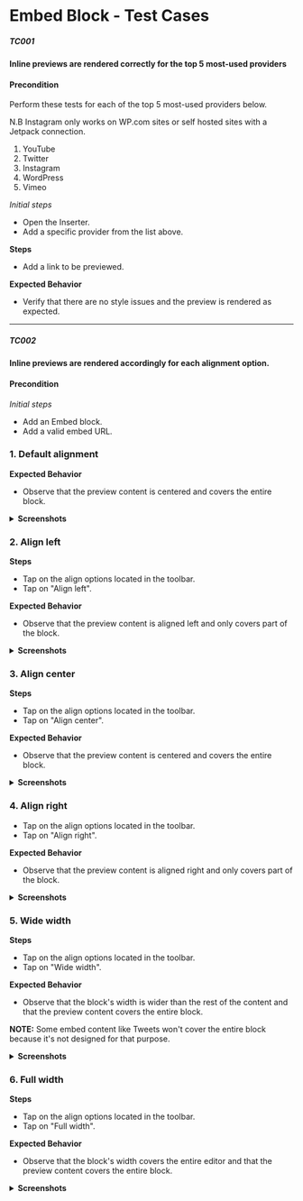 # Embed Block - Test Cases
##### TC001

**Inline previews are rendered correctly for the top 5 most-used providers**

#### **Precondition**

Perform these tests for each of the top 5 most-used providers below.

N.B Instagram only works on WP.com sites or self hosted sites with a Jetpack connection. 

 1. YouTube
 2. Twitter
 3. Instagram
 4. WordPress
 5. Vimeo

*Initial steps* 

- Open the Inserter. 
- Add a specific provider from the list above. 

**Steps**
- Add a link to be previewed. 

**Expected Behavior**
- Verify that there are no style issues and the preview is rendered as expected.

--------------------------------------------------------------------------------

##### TC002

**Inline previews are rendered accordingly for each alignment option.**

#### **Precondition**

*Initial steps* 

- Add an Embed block.
- Add a valid embed URL.

### 1. Default alignment

**Expected Behavior**
- Observe that the preview content is centered and covers the entire block.


<details><summary><strong>Screenshots</strong></summary>

#### Resize mode ON

Native editor|Web editor|Tablet preview
--|--|--
<img width="435" alt="align-empty-resize-native" src="https://user-images.githubusercontent.com/14905380/129926919-8a6a6fda-82ec-4ce6-93f8-ba2644f974ab.png">|<img width="817" alt="align-empty-resize-web" src="https://user-images.githubusercontent.com/14905380/129926934-44bd11b3-057e-49ea-b7d0-dde66947d781.png">|<img width="645" alt="align-empty-resize-preview" src="https://user-images.githubusercontent.com/14905380/129926944-b874271c-1219-4a67-aac7-522a237b1407.png">

#### Resize mode OFF

Native editor|Web editor|Tablet preview
--|--|--
<img width="438" alt="align-empty-no-resize-native" src="https://user-images.githubusercontent.com/14905380/129927067-3ef74173-b8b7-4913-b925-d981557dd124.png">|<img width="816" alt="align-empty-no-resize-web" src="https://user-images.githubusercontent.com/14905380/129927079-6e1d3d99-b827-4670-98a1-f3feced2a6ba.png">|<img width="643" alt="align-empty-no-resize-preview" src="https://user-images.githubusercontent.com/14905380/129927086-6e85f194-77c6-4b3e-97db-5903e1e7b805.png">

</details>

### 2. Align left

**Steps**
- Tap on the align options located in the toolbar.
- Tap on "Align left".

**Expected Behavior**
- Observe that the preview content is aligned left and only covers part of the block.

<details><summary><strong>Screenshots</strong></summary>

#### Resize mode ON

Native editor|Web editor|Tablet preview
--|--|--
<img width="439" alt="align-left-resize-native" src="https://user-images.githubusercontent.com/14905380/129927325-69594b69-3072-49e7-a5db-68b9648e7af3.png">|<img width="796" alt="align-left-resize-web" src="https://user-images.githubusercontent.com/14905380/129927335-94c87703-0780-43f3-bfb4-d714eee431ba.png">|<img width="630" alt="align-left-resize-preview" src="https://user-images.githubusercontent.com/14905380/129927342-3b833c40-c41e-409d-9829-c9502438b06f.png">

#### Resize mode OFF

Native editor|Web editor|Tablet preview
--|--|--
<img width="440" alt="align-left-no-resize-native" src="https://user-images.githubusercontent.com/14905380/129927356-7fc2be60-ace4-422e-a1a8-ae31dd1ebdf9.png">|<img width="819" alt="align-left-no-resize-web" src="https://user-images.githubusercontent.com/14905380/129927360-42af644c-d8ed-4ceb-a245-25c2bbeab7c5.png">|<img width="630" alt="align-left-no-resize-preview" src="https://user-images.githubusercontent.com/14905380/129927364-3d1a1d93-7f7c-4774-811c-bd6635f2ecbe.png">

</details>

### 3. Align center

**Steps**
- Tap on the align options located in the toolbar.
- Tap on "Align center".

**Expected Behavior**
- Observe that the preview content is centered and covers the entire block.

<details><summary><strong>Screenshots</strong></summary>

#### Resize mode ON

Native editor|Web editor|Tablet preview
--|--|--
<img width="439" alt="align-center-resize-native" src="https://user-images.githubusercontent.com/14905380/129927613-af8b19e0-ee8a-44e3-90d6-f30c48f56fda.png">|<img width="808" alt="align-center-resize-web" src="https://user-images.githubusercontent.com/14905380/129927622-db1a9446-ee83-49ee-89e8-0754270dc60e.png">|<img width="634" alt="align-center-resize-preview" src="https://user-images.githubusercontent.com/14905380/129927628-5f4c2f2e-82bf-473c-af82-91c8f969ab84.png">

#### Resize mode OFF

Native editor|Web editor|Tablet preview
--|--|--
<img width="439" alt="align-center-no-resize-native" src="https://user-images.githubusercontent.com/14905380/129927650-2e9c6f8d-3e47-4a46-ada0-650e0b6c8f4f.png">|<img width="809" alt="align-center-no-resize-web" src="https://user-images.githubusercontent.com/14905380/129927656-78a18b82-fb29-4181-a6cd-e223f64e23a4.png">|<img width="635" alt="align-center-no-resize-preview" src="https://user-images.githubusercontent.com/14905380/129927667-b4e3afaf-fcf4-474b-8e9a-79dff073277b.png">

</details>

### 4. Align right
- Tap on the align options located in the toolbar.
- Tap on "Align right".

**Expected Behavior**
- Observe that the preview content is aligned right and only covers part of the block.

<details><summary><strong>Screenshots</strong></summary>

#### Resize mode ON

Native editor|Web editor|Tablet preview
--|--|--
<img width="434" alt="align-right-resize-native" src="https://user-images.githubusercontent.com/14905380/129927534-a9b19102-a84c-4313-89fc-d230747a8706.png">|<img width="814" alt="align-right-resize-web" src="https://user-images.githubusercontent.com/14905380/129927545-08fa735e-1a72-4a82-bd9f-409b74b790de.png">|<img width="640" alt="align-right-resize-preview" src="https://user-images.githubusercontent.com/14905380/129927551-57ebdb73-936c-4bec-b776-36586e05951d.png">

#### Resize mode OFF

Native editor|Web editor|Tablet preview
--|--|--
<img width="442" alt="align-right-no-resize-native" src="https://user-images.githubusercontent.com/14905380/129927566-87f7e447-f4a0-4cf6-9074-0d27b7192a30.png">|<img width="818" alt="align-right-no-resize-web" src="https://user-images.githubusercontent.com/14905380/129927569-48b33d5a-a561-4d56-8045-e96f2be05d47.png">|<img width="640" alt="align-right-no-resize-preview" src="https://user-images.githubusercontent.com/14905380/129927572-0fa2bbcf-c135-4824-b36b-75c239d51688.png">

</details>

### 5. Wide width
**Steps**
- Tap on the align options located in the toolbar.
- Tap on "Wide width".

**Expected Behavior**
- Observe that the block's width is wider than the rest of the content and that the preview content covers the entire block.

**NOTE:** Some embed content like Tweets won't cover the entire block because it's not designed for that purpose.

<details><summary><strong>Screenshots</strong></summary>

#### Resize mode ON

Native editor|Web editor|Tablet preview
--|--|--
<img width="742" alt="wide-width-resize-native" src="https://user-images.githubusercontent.com/14905380/129927759-4442384b-aa67-4e1b-8c3c-e6e2075883ac.png">|<img width="1067" alt="wide-width-resize-web" src="https://user-images.githubusercontent.com/14905380/129927764-581596b0-6320-4967-a4f7-977e58ffb5a1.png">|<img width="904" alt="wide-width-resize-preview" src="https://user-images.githubusercontent.com/14905380/129927767-1d91e2d3-77c9-42af-93d6-3c859f8e99df.png">

#### Resize mode OFF

Native editor|Web editor|Tablet preview
--|--|--
<img width="745" alt="wide-width-no-resize-native" src="https://user-images.githubusercontent.com/14905380/129927789-b3bf02c3-c373-4883-a7f6-be832d5e6968.png">|<img width="1060" alt="wide-width-no-resize-web" src="https://user-images.githubusercontent.com/14905380/129927810-8a92ba7b-2e31-461f-b9fa-b1e3c878b292.png">|<img width="709" alt="wide-width-no-resize-preview" src="https://user-images.githubusercontent.com/14905380/129927817-a7035b18-e6f5-48db-be78-30536c79b4c6.png">

</details>

### 6. Full width
**Steps**
- Tap on the align options located in the toolbar.
- Tap on "Full width".

**Expected Behavior**
- Observe that the block's width covers the entire editor and that the preview content covers the entire block.



<details><summary><strong>Screenshots</strong></summary>

#### Resize mode ON

Native editor|Web editor|Tablet preview
--|--|--
<img width="770" alt="full-width-resize-native" src="https://user-images.githubusercontent.com/14905380/129928311-d1130c3c-05c8-4634-904c-59e7f71e4ed1.png">|<img width="1331" alt="full-width-resize-web" src="https://user-images.githubusercontent.com/14905380/129928322-dd75017e-2d5c-4d8c-9a75-90302cc00e57.png">|<img width="941" alt="full-width-resize-preview" src="https://user-images.githubusercontent.com/14905380/129928327-ac40fb2b-8f88-42fe-b7d0-90d09b4ec52f.png">

#### Resize mode OFF

Native editor|Web editor|Tablet preview
--|--|--
<img width="760" alt="full-width-no-resize-native" src="https://user-images.githubusercontent.com/14905380/129928356-bd14f624-b100-4ecf-b9c0-b9bbd5711e56.png">|<img width="1290" alt="full-width-no-resize-web" src="https://user-images.githubusercontent.com/14905380/129928373-5045c28e-5d27-443b-abe2-7a07fcc3ded1.png">|<img width="712" alt="full-width-no-resize-preview" src="https://user-images.githubusercontent.com/14905380/129928378-658de132-b5d0-466c-98cb-536ddfbff252.png">

</details>
